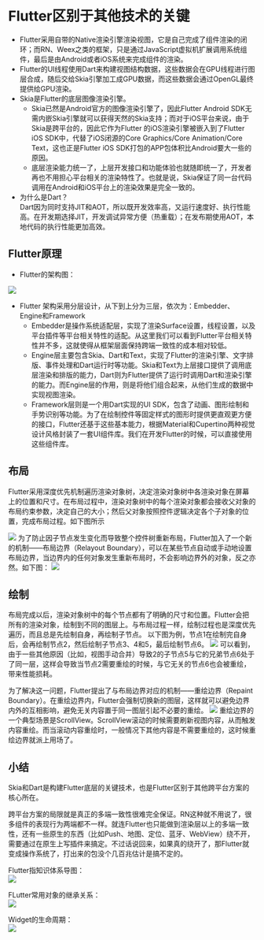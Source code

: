 # Flutter区别于其他技术的关键

* Flutter采用自带的Native渲染引擎渲染视图，它是自己完成了组件渲染的闭环；而RN、Weex之类的框架，只是通过JavaScript虚拟机扩展调用系统组件，最后是由Android或者iOS系统来完成组件的渲染。
* Flutter的UI线程使用Dart来构建视图结构数据，这些数据会在GPU线程进行图层合成，随后交给Skia引擎加工成GPU数据，而这些数据会通过OpenGL最终提供给GPU渲染。
* Skia是Flutter的底层图像渲染引擎。  
  * Skia已然是Android官方的图像渲染引擎了，因此Flutter Android SDK无需内嵌Skia引擎就可以获得天然的Skia支持；而对于iOS平台来说，由于Skia是跨平台的，因此它作为Flutter 的iOS渲染引擎被嵌入到了Flutter iOS SDK中，代替了iOS闭源的Core Graphics/Core Animation/Core Text，这也正是Flutter iOS SDK打包的APP包体积比Android要大一些的原因。  
  * 底层渲染能力统一了，上层开发接口和功能体验也就随即统一了，开发者再也不用担心平台相关的渲染特性了。也就是说，Skia保证了同一台代码调用在Android和iOS平台上的渲染效果是完全一致的。
* 为什么是Dart？  
Dart因为同时支持JIT和AOT，所以既开发效率高，又运行速度好、执行性能高。在开发期选择JIT，开发调试异常方便（热重载）；在发布期使用AOT，本地代码的执行性能更加高效。

## Flutter原理
* Flutter的架构图：
<image src="https://ask.qcloudimg.com/http-save/yehe-4984806/3hj8g8xrsj.jpeg?imageView2/2/w/1620">

* Flutter 架构采用分层设计，从下到上分为三层，依次为：Embedder、Engine和Framework
  * Embedder是操作系统适配层，实现了渲染Surface设置，线程设置，以及平台插件等平台相关特性的适配。从这里我们可以看到Flutter平台相关特性并不多，这就使得从框架层面保持跨端一致性的成本相对较低。
  * Engine层主要包含Skia、Dart和Text，实现了Flutter的渲染引擎、文字排版、事件处理和Dart运行时等功能。Skia和Text为上层接口提供了调用底层渲染和排版的能力，Dart则为Flutter提供了运行时调用Dart和渲染引擎的能力。而Engine层的作用，则是将他们组合起来，从他们生成的数据中实现视图渲染。
  * Framework层则是一个用Dart实现的UI SDK，包含了动画、图形绘制和手势识别等功能。为了在绘制控件等固定样式的图形时提供更直观更方便的接口，Flutter还基于这些基本能力，根据Material和Cupertino两种视觉设计风格封装了一套UI组件库。我们在开发Flutter的时候，可以直接使用这些组件库。
  
## 布局
Flutter采用深度优先机制遍历渲染对象树，决定渲染对象树中各渲染对象在屏幕上的位置和尺寸。在布局过程中，渲染对象树中的每个渲染对象都会接收父对象的布局约束参数，决定自己的大小；然后父对象按照控件逻辑决定各个子对象的位置，完成布局过程。如下图所示
 
<image src="https://ask.qcloudimg.com/http-save/yehe-4984806/fzbm29uz9l.jpeg?imageView2/2/w/1620">
为了防止因子节点发生变化而导致整个控件树重新布局，Flutter加入了一个新的机制——布局边界（Relayout Boundary），可以在某些节点自动或手动地设置布局边界，当边界内的任何对象发生重新布局时，不会影响边界外的对象，反之亦然。如下图：
<image src="https://ask.qcloudimg.com/http-save/yehe-4984806/w4ovjmpuqh.jpeg?imageView2/2/w/1620">
  
## 绘制
布局完成以后，渲染对象树中的每个节点都有了明确的尺寸和位置。Flutter会把所有的渲染对象，绘制到不同的图层上。与布局过程一样，绘制过程也是深度优先遍历，而且总是先绘制自身，再绘制子节点。
以下图为例，节点1在绘制完自身后，会再绘制节点2，然后绘制子节点3、4和5，最后绘制节点6。
<image src="https://ask.qcloudimg.com/http-save/yehe-4984806/wgaxa6i6tr.jpeg?imageView2/2/w/1620">
可以看到，由于一些其他原因（比如，视图手动合并）导致2的子节点5与它的兄弟节点6处于了同一层，这样会导致当节点2需要重绘的时候，与它无关的节点6也会被重绘，带来性能损耗。

为了解决这一问题，Flutter提出了与布局边界对应的机制——重绘边界（Repaint Boundary）。在重绘边界内，Flutter会强制切换新的图层，这样就可以避免边界内外的互相影响，避免无关内容置于同一图层引起不必要的重绘。
<image src="https://ask.qcloudimg.com/http-save/yehe-4984806/2p3dnw909o.jpeg?imageView2/2/w/1620">
重绘边界的一个典型场景是ScrollView。ScrollView滚动的时候需要刷新视图内容，从而触发内容重绘。而当滚动内容重绘时，一般情况下其他内容是不需要重绘的，这时候重绘边界就派上用场了。

## 小结
Skia和Dart是构建Flutter底层的关键技术，也是Flutter区别于其他跨平台方案的核心所在。

跨平台方案的局限就是真正的多端一致性很难完全保证。RN这种就不用说了，很多组件的表现行为两端都不一样。就连Flutter也只能做到渲染层以上的多端一致性，还有一些原生的东西（比如Push、地图、定位、蓝牙、WebView）绕不开，需要通过在原生上写插件来搞定。不过话说回来，如果真的绕开了，那Flutter就变成操作系统了，打出来的包没个几百兆估计是搞不定的。

Flutter指知识体系导图：    
<image src="https://ask.qcloudimg.com/http-save/yehe-4984806/iyi15cv1ue.jpeg?imageView2/2/w/1620">

FLutter常用对象的继承关系：  
<image src="https://upload-images.jianshu.io/upload_images/4185621-fe1e969c84d57481.png">

Widget的生命周期：  
<image src="https://upload-images.jianshu.io/upload_images/4185621-77330034d352258b.png?imageMogr2/auto-orient/strip|imageView2/2/w/1200/format/webp">

